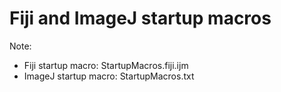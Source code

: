 # Fiji and ImageJ startup macros

Note: 
- Fiji startup macro: StartupMacros.fiji.ijm
- ImageJ startup macro: StartupMacros.txt
